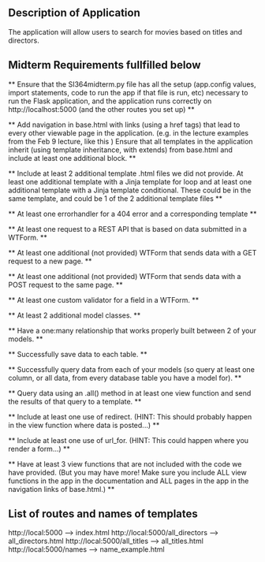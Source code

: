 ## Description of Application 

The application will allow users to search for movies based on titles and directors. 

## Midterm Requirements fullfilled below 

 ** Ensure that the SI364midterm.py file has all the setup (app.config values, import statements, code to run the app if that file is run, etc) necessary to run the Flask application, and the application runs correctly on http://localhost:5000 (and the other routes you set up) **
 
** Add navigation in base.html with links (using a href tags) that lead to every other viewable page in the application. (e.g. in the lecture examples from the Feb 9 lecture, like this )
 Ensure that all templates in the application inherit (using template inheritance, with extends) from base.html and include at least one additional block. ** 

 ** Include at least 2 additional template .html files we did not provide.
 At least one additional template with a Jinja template for loop and at least one additional template with a Jinja template conditional.
These could be in the same template, and could be 1 of the 2 additional template files ** 
 
 ** At least one errorhandler for a 404 error and a corresponding template ** 
 
 ** At least one request to a REST API that is based on data submitted in a WTForm. ** 
 
 ** At least one additional (not provided) WTForm that sends data with a GET request to a new page. ** 
 
 **  At least one additional (not provided) WTForm that sends data with a POST request to the same page. ** 
 
 ** At least one custom validator for a field in a WTForm. ** 
 
 ** At least 2 additional model classes. ** 
 
 ** Have a one:many relationship that works properly built between 2 of your models. ** 
 
 ** Successfully save data to each table. ** 

 ** Successfully query data from each of your models (so query at least one column, or all data, from every database table you have a model for). **
 
 ** Query data using an .all() method in at least one view function and send the results of that query to a template. ** 
 
 ** Include at least one use of redirect. (HINT: This should probably happen in the view function where data is posted...) ** 
 
** Include at least one use of url_for. (HINT: This could happen where you render a form...) ** 
 
** Have at least 3 view functions that are not included with the code we have provided. (But you may have more! Make sure you include ALL view functions in the app in the documentation and ALL pages in the app in the navigation links of base.html.) ** 


## List of routes and names of templates 
http://local:5000 --> index.html 
http://local:5000/all_directors --> all_directors.html
http://local:5000/all_titles --> all_titles.html
http://local:5000/names --> name_example.html 


